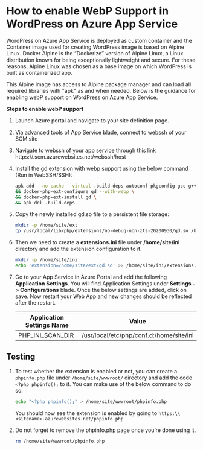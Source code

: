 # How to enable WebP Support in WordPress on Azure App Service

WordPress on Azure App Service is deployed as custom container and the Container image used for creating WordPress image is based on Alpine Linux. Docker Alpine is the “Dockerize” version of Alpine Linux, a Linux distribution known for being exceptionally lightweight and secure. For these reasons, Alpine Linux was chosen as a base image on which WordPress is built as containerized app.

This Alpine image has access to Alpine package manager and can load all required libraries with "apk" as and when needed.  Below is the guidance for enabling webP support on WordPress on Azure App Service.

**Steps to enable webP support**

1. Launch Azure portal and navigate to your site definition page.
2. Via advanced tools of App Service blade, connect to webssh of your SCM site
3. Navigate to webssh of your app service through this link https://<app service name>.scm.azurewebsites.net/webssh/host
4. Install the gd extension with webp support using the below command (Run in WebSSH/SSH):
     ```bash
     apk add --no-cache --virtual .build-deps autoconf pkgconfig gcc g++ gawk make zlib-dev libpng-dev libwebp-dev \
     && docker-php-ext-configure gd --with-webp \
     && docker-php-ext-install gd \
     && apk del .build-deps
     ```
5. Copy the newly installed gd.so file to a persistent file storage:
    ```bash
    mkdir -p /home/site/ext
    cp /usr/local/lib/php/extensions/no-debug-non-zts-20200930/gd.so /home/site/ext/gd.so
     ```
6. Then we need to create a **extensions.ini** file under **/home/site/ini** directory and add the extension configuration to it.
   ```bash
   mkdir -p /home/site/ini
   echo 'extension=/home/site/ext/gd.so' >> /home/site/ini/extensions.ini
   ```

7. Go to your App Service in Azure Portal and add the following **Application Settings**. You will find Application Settings under **Settings -> Configurations** blade. Once the below settings are added, click on save. Now restart your Web App and new changes should be reflected after the restart. 

    |Application Settings Name  | Value                                      |
    |---------------------------|---------------------------------------------
    |PHP_INI_SCAN_DIR           |/usr/local/etc/php/conf.d:/home/site/ini    |
  

## Testing

1. To test whether the extension is enabled or not, you can create a `phpinfo.php` file under `/home/site/wwwroot/` directory and add the code ```<?php phpinfo();``` to it. You can make use of the below command to do so.

    ```bash
    echo "<?php phpinfo();" > /home/site/wwwroot/phpinfo.php
    ```

   You should now see the extension is enabled by going to `https:\\<sitename>.azurewebsites.net/phpinfo.php`

2. Do not forget to remove the phpinfo.php page once you’re done using it.

    ``` bash
    rm /home/site/wwwroot/phpinfo.php
    ```
